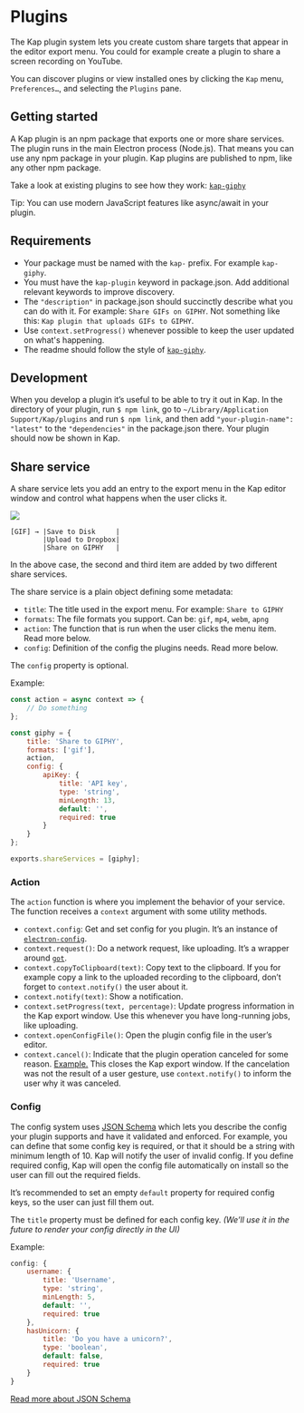 # Plugins

The Kap plugin system lets you create custom share targets that appear in the editor export menu. You could for example create a plugin to share a screen recording on YouTube.

You can discover plugins or view installed ones by clicking the `Kap` menu, `Preferences…`, and selecting the `Plugins` pane.


## Getting started

A Kap plugin is an npm package that exports one or more share services. The plugin runs in the main Electron process (Node.js). That means you can use any npm package in your plugin. Kap plugins are published to npm, like any other npm package.

Take a look at existing plugins to see how they work: [`kap-giphy`](https://github.com/wulkano/kap-giphy/blob/master/index.js)

Tip: You can use modern JavaScript features like async/await in your plugin.

## Requirements

- Your package must be named with the `kap-` prefix. For example `kap-giphy`.
- You must have the `kap-plugin` keyword in package.json. Add additional relevant keywords to improve discovery.
- The `"description"` in package.json should succinctly describe what you can do with it. For example: `Share GIFs on GIPHY`. Not something like this: `Kap plugin that uploads GIFs to GIPHY`.
- Use `context.setProgress()` whenever possible to keep the user updated on what's happening.
- The readme should follow the style of [`kap-giphy`](https://github.com/wulkano/kap-giphy).

## Development

When you develop a plugin it’s useful to be able to try it out in Kap. In the directory of your plugin, run `$ npm link`, go to `~/Library/Application Support/Kap/plugins` and run `$ npm link`, and then add `"your-plugin-name": "latest"` to the `"dependencies"` in the package.json there. Your plugin should now be shown in Kap.

## Share service

A share service lets you add an entry to the export menu in the Kap editor window and control what happens when the user clicks it.

![](https://cloud.githubusercontent.com/assets/170270/26102527/8fffa462-3a5f-11e7-8e5e-bd5f0d1a7389.png)

```
[GIF] → |Save to Disk     |
        |Upload to Dropbox|
        |Share on GIPHY   |
```

In the above case, the second and third item are added by two different share services.

The share service is a plain object defining some metadata:

- `title`: The title used in the export menu. For example: `Share to GIPHY`
- `formats`: The file formats you support. Can be: `gif`, `mp4`, `webm`, `apng`
- `action`: The function that is run when the user clicks the menu item. Read more below.
- `config`: Definition of the config the plugins needs. Read more below.

The `config` property is optional.

Example:

```js
const action = async context => {
	// Do something
};

const giphy = {
	title: 'Share to GIPHY',
	formats: ['gif'],
	action,
	config: {
		apiKey: {
			title: 'API key',
			type: 'string',
			minLength: 13,
			default: '',
			required: true
		}
	}
};

exports.shareServices = [giphy];
```

### Action

The `action` function is where you implement the behavior of your service. The function receives a `context` argument with some utility methods.

- `context.config`: Get and set config for you plugin. It’s an instance of [`electron-config`](https://github.com/sindresorhus/electron-config#instance).
-  `context.request()`: Do a network request, like uploading. It’s a wrapper around [`got`](https://github.com/sindresorhus/got).
- `context.copyToClipboard(text)`: Copy text to the clipboard. If you for example copy a link to the uploaded recording to the clipboard, don’t forget to `context.notify()` the user about it.
- `context.notify(text)`: Show a notification.
- `context.setProgress(text, percentage)`: Update progress information in the Kap export window. Use this whenever you have long-running jobs, like uploading.
- `context.openConfigFile()`: Open the plugin config file in the user’s editor.
- `context.cancel()`: Indicate that the plugin operation canceled for some reason. [Example.](https://github.com/wulkano/kap/blob/efc32d12f381615c9fcfc41065d9c2ee200e8975/app/src/main/save-file-service.js#L28-L31) This closes the Kap export window. If the cancelation was not the result of a user gesture, use `context.notify()` to inform the user why it was canceled.


### Config

The config system uses [JSON Schema](http://json-schema.org) which lets you describe the config your plugin supports and have it validated and enforced. For example, you can define that some config key is required, or that it should be a string with minimum length of 10. Kap will notify the user of invalid config. If you define required config, Kap will open the config file automatically on install so the user can fill out the required fields.

It’s recommended to set an empty `default` property for required config keys, so the user can just fill them out.

The `title` property must be defined for each config key. *(We’ll use it in the future to render your config directly in the UI)*

Example:

```js
config: {
	username: {
		title: 'Username',
		type: 'string',
		minLength: 5,
		default: '',
		required: true
	},
	hasUnicorn: {
		title: 'Do you have a unicorn?',
		type: 'boolean',
		default: false,
		required: true
	}
}
```

[Read more about JSON Schema](https://spacetelescope.github.io/understanding-json-schema/)
